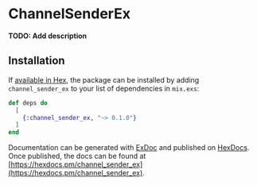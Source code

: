 # ChannelSenderEx

**TODO: Add description**

## Installation

If [available in Hex](https://hex.pm/docs/publish), the package can be installed
by adding `channel_sender_ex` to your list of dependencies in `mix.exs`:

```elixir
def deps do
  [
    {:channel_sender_ex, "~> 0.1.0"}
  ]
end
```

Documentation can be generated with [ExDoc](https://github.com/elixir-lang/ex_doc)
and published on [HexDocs](https://hexdocs.pm). Once published, the docs can
be found at [https://hexdocs.pm/channel_sender_ex](https://hexdocs.pm/channel_sender_ex).

